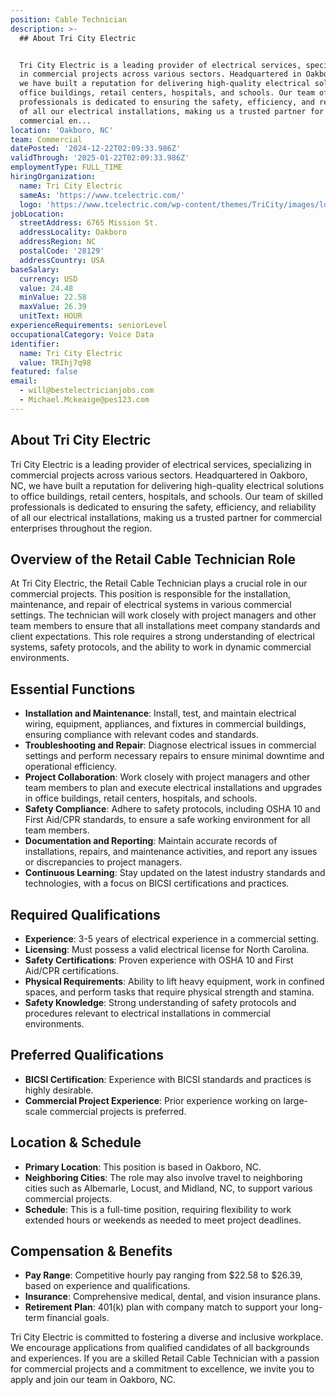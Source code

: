 ```yaml
---
position: Cable Technician
description: >-
  ## About Tri City Electric


  Tri City Electric is a leading provider of electrical services, specializing
  in commercial projects across various sectors. Headquartered in Oakboro, NC,
  we have built a reputation for delivering high-quality electrical solutions to
  office buildings, retail centers, hospitals, and schools. Our team of skilled
  professionals is dedicated to ensuring the safety, efficiency, and reliability
  of all our electrical installations, making us a trusted partner for
  commercial en...
location: 'Oakboro, NC'
team: Commercial
datePosted: '2024-12-22T02:09:33.986Z'
validThrough: '2025-01-22T02:09:33.986Z'
employmentType: FULL_TIME
hiringOrganization:
  name: Tri City Electric
  sameAs: 'https://www.tcelectric.com/'
  logo: 'https://www.tcelectric.com/wp-content/themes/TriCity/images/logo.png'
jobLocation:
  streetAddress: 6765 Mission St.
  addressLocality: Oakboro
  addressRegion: NC
  postalCode: '28129'
  addressCountry: USA
baseSalary:
  currency: USD
  value: 24.48
  minValue: 22.58
  maxValue: 26.39
  unitText: HOUR
experienceRequirements: seniorLevel
occupationalCategory: Voice Data
identifier:
  name: Tri City Electric
  value: TRIhj7q98
featured: false
email:
  - will@bestelectricianjobs.com
  - Michael.Mckeaige@pes123.com
---
```




## About Tri City Electric

Tri City Electric is a leading provider of electrical services, specializing in commercial projects across various sectors. Headquartered in Oakboro, NC, we have built a reputation for delivering high-quality electrical solutions to office buildings, retail centers, hospitals, and schools. Our team of skilled professionals is dedicated to ensuring the safety, efficiency, and reliability of all our electrical installations, making us a trusted partner for commercial enterprises throughout the region.

## Overview of the Retail Cable Technician Role

At Tri City Electric, the Retail Cable Technician plays a crucial role in our commercial projects. This position is responsible for the installation, maintenance, and repair of electrical systems in various commercial settings. The technician will work closely with project managers and other team members to ensure that all installations meet company standards and client expectations. This role requires a strong understanding of electrical systems, safety protocols, and the ability to work in dynamic commercial environments.

## Essential Functions

- **Installation and Maintenance**: Install, test, and maintain electrical wiring, equipment, appliances, and fixtures in commercial buildings, ensuring compliance with relevant codes and standards.
- **Troubleshooting and Repair**: Diagnose electrical issues in commercial settings and perform necessary repairs to ensure minimal downtime and operational efficiency.
- **Project Collaboration**: Work closely with project managers and other team members to plan and execute electrical installations and upgrades in office buildings, retail centers, hospitals, and schools.
- **Safety Compliance**: Adhere to safety protocols, including OSHA 10 and First Aid/CPR standards, to ensure a safe working environment for all team members.
- **Documentation and Reporting**: Maintain accurate records of installations, repairs, and maintenance activities, and report any issues or discrepancies to project managers.
- **Continuous Learning**: Stay updated on the latest industry standards and technologies, with a focus on BICSI certifications and practices.

## Required Qualifications

- **Experience**: 3-5 years of electrical experience in a commercial setting.
- **Licensing**: Must possess a valid electrical license for North Carolina.
- **Safety Certifications**: Proven experience with OSHA 10 and First Aid/CPR certifications.
- **Physical Requirements**: Ability to lift heavy equipment, work in confined spaces, and perform tasks that require physical strength and stamina.
- **Safety Knowledge**: Strong understanding of safety protocols and procedures relevant to electrical installations in commercial environments.

## Preferred Qualifications

- **BICSI Certification**: Experience with BICSI standards and practices is highly desirable.
- **Commercial Project Experience**: Prior experience working on large-scale commercial projects is preferred.

## Location & Schedule

- **Primary Location**: This position is based in Oakboro, NC.
- **Neighboring Cities**: The role may also involve travel to neighboring cities such as Albemarle, Locust, and Midland, NC, to support various commercial projects.
- **Schedule**: This is a full-time position, requiring flexibility to work extended hours or weekends as needed to meet project deadlines.

## Compensation & Benefits

- **Pay Range**: Competitive hourly pay ranging from $22.58 to $26.39, based on experience and qualifications.
- **Insurance**: Comprehensive medical, dental, and vision insurance plans.
- **Retirement Plan**: 401(k) plan with company match to support your long-term financial goals.

Tri City Electric is committed to fostering a diverse and inclusive workplace. We encourage applications from qualified candidates of all backgrounds and experiences. If you are a skilled Retail Cable Technician with a passion for commercial projects and a commitment to excellence, we invite you to apply and join our team in Oakboro, NC.